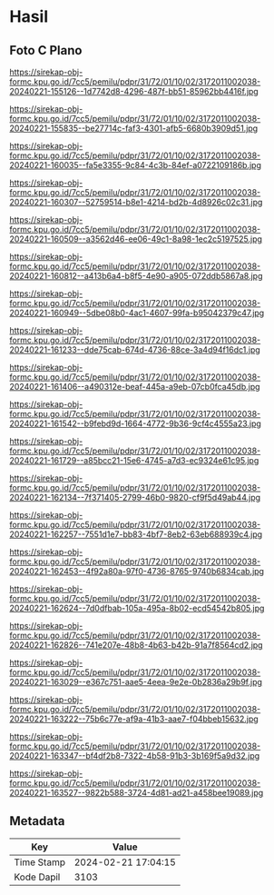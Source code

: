 # Hasil

## Foto C Plano

https://sirekap-obj-formc.kpu.go.id/7cc5/pemilu/pdpr/31/72/01/10/02/3172011002038-20240221-155126--1d7742d8-4296-487f-bb51-85962bb4416f.jpg

https://sirekap-obj-formc.kpu.go.id/7cc5/pemilu/pdpr/31/72/01/10/02/3172011002038-20240221-155835--be27714c-faf3-4301-afb5-6680b3909d51.jpg

https://sirekap-obj-formc.kpu.go.id/7cc5/pemilu/pdpr/31/72/01/10/02/3172011002038-20240221-160035--fa5e3355-9c84-4c3b-84ef-a0722109186b.jpg

https://sirekap-obj-formc.kpu.go.id/7cc5/pemilu/pdpr/31/72/01/10/02/3172011002038-20240221-160307--52759514-b8e1-4214-bd2b-4d8926c02c31.jpg

https://sirekap-obj-formc.kpu.go.id/7cc5/pemilu/pdpr/31/72/01/10/02/3172011002038-20240221-160509--a3562d46-ee06-49c1-8a98-1ec2c5197525.jpg

https://sirekap-obj-formc.kpu.go.id/7cc5/pemilu/pdpr/31/72/01/10/02/3172011002038-20240221-160812--a413b6a4-b8f5-4e90-a905-072ddb5867a8.jpg

https://sirekap-obj-formc.kpu.go.id/7cc5/pemilu/pdpr/31/72/01/10/02/3172011002038-20240221-160949--5dbe08b0-4ac1-4607-99fa-b95042379c47.jpg

https://sirekap-obj-formc.kpu.go.id/7cc5/pemilu/pdpr/31/72/01/10/02/3172011002038-20240221-161233--dde75cab-674d-4736-88ce-3a4d94f16dc1.jpg

https://sirekap-obj-formc.kpu.go.id/7cc5/pemilu/pdpr/31/72/01/10/02/3172011002038-20240221-161406--a490312e-beaf-445a-a9eb-07cb0fca45db.jpg

https://sirekap-obj-formc.kpu.go.id/7cc5/pemilu/pdpr/31/72/01/10/02/3172011002038-20240221-161542--b9febd9d-1664-4772-9b36-9cf4c4555a23.jpg

https://sirekap-obj-formc.kpu.go.id/7cc5/pemilu/pdpr/31/72/01/10/02/3172011002038-20240221-161729--a85bcc21-15e6-4745-a7d3-ec9324e61c95.jpg

https://sirekap-obj-formc.kpu.go.id/7cc5/pemilu/pdpr/31/72/01/10/02/3172011002038-20240221-162134--7f371405-2799-46b0-9820-cf9f5d49ab44.jpg

https://sirekap-obj-formc.kpu.go.id/7cc5/pemilu/pdpr/31/72/01/10/02/3172011002038-20240221-162257--7551d1e7-bb83-4bf7-8eb2-63eb688939c4.jpg

https://sirekap-obj-formc.kpu.go.id/7cc5/pemilu/pdpr/31/72/01/10/02/3172011002038-20240221-162453--4f92a80a-97f0-4736-8765-9740b6834cab.jpg

https://sirekap-obj-formc.kpu.go.id/7cc5/pemilu/pdpr/31/72/01/10/02/3172011002038-20240221-162624--7d0dfbab-105a-495a-8b02-ecd54542b805.jpg

https://sirekap-obj-formc.kpu.go.id/7cc5/pemilu/pdpr/31/72/01/10/02/3172011002038-20240221-162826--741e207e-48b8-4b63-b42b-91a7f8564cd2.jpg

https://sirekap-obj-formc.kpu.go.id/7cc5/pemilu/pdpr/31/72/01/10/02/3172011002038-20240221-163029--e367c751-aae5-4eea-9e2e-0b2836a29b9f.jpg

https://sirekap-obj-formc.kpu.go.id/7cc5/pemilu/pdpr/31/72/01/10/02/3172011002038-20240221-163222--75b6c77e-af9a-41b3-aae7-f04bbeb15632.jpg

https://sirekap-obj-formc.kpu.go.id/7cc5/pemilu/pdpr/31/72/01/10/02/3172011002038-20240221-163347--bf4df2b8-7322-4b58-91b3-3b169f5a9d32.jpg

https://sirekap-obj-formc.kpu.go.id/7cc5/pemilu/pdpr/31/72/01/10/02/3172011002038-20240221-163527--9822b588-3724-4d81-ad21-a458bee19089.jpg


## Metadata

| Key        | Value               |
| ---------- | ------------------- |
| Time Stamp | 2024-02-21 17:04:15 |
| Kode Dapil | 3103                |



